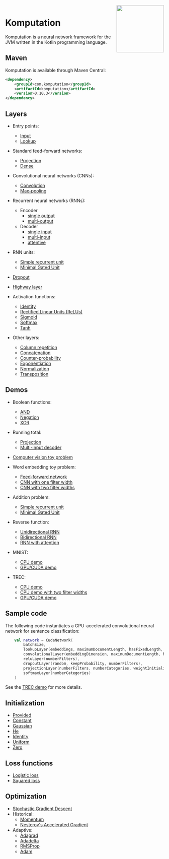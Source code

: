 <img src="Logo.jpg" align="right" height="150" width="150" />

# Komputation

Komputation is a neural network framework for the JVM written in the Kotlin programming language.

## Maven

Komputation is available through Maven Central:

```xml
<dependency>
    <groupId>com.komputation</groupId>
    <artifactId>komputation</artifactId>
    <version>0.10.3</version>
</dependency>
```

## Layers

- Entry points:
  - [Input](./src/main/kotlin/com/komputation/layers/entry/InputLayer.kt)
  - [Lookup](./src/main/kotlin/com/komputation/layers/entry/LookupLayer.kt)

- Standard feed-forward networks:
  - [Projection](./src/main/kotlin/com/komputation/layers/forward/projection/ProjectionLayer.kt)
  - [Dense](./src/main/kotlin/com/komputation/layers/forward/dense/DenseLayer.kt)

- Convolutional neural networks (CNNs):
  - [Convolution](./src/main/kotlin/com/komputation/layers/forward/convolution/ConvolutionLayer.kt)
  - [Max-pooling](./src/main/kotlin/com/komputation/layers/forward/convolution/MaxPoolingLayer.kt)

- Recurrent neural networks (RNNs):
  - Encoder
    - [single output](./src/main/kotlin/com/komputation/layers/forward/encoder/SingleOutputEncoder.kt)
    - [multi-output](./src/main/kotlin/com/komputation/layers/forward/encoder/MultiOutputEncoder.kt)
  - Decoder
    - [single input](./src/main/kotlin/com/komputation/layers/forward/decoder/SingleInputDecoder.kt)
    - [multi-input](./src/main/kotlin/com/komputation/layers/forward/decoder/MultiInputDecoder.kt)
    - [attentive](./src/main/kotlin/com/komputation/layers/forward/decoder/AttentiveDecoder.kt)

- RNN units:
  - [Simple recurrent unit](./src/main/kotlin/com/komputation/cpu/layers/forward/units/SimpleRecurrentUnit.kt)
  - [Minimal Gated Unit](./src/main/kotlin/com/komputation/cpu/layers/forward/units/MinimalGatedUnit.kt)

- [Dropout](./src/main/kotlin/com/komputation/layers/forward/dropout/DropoutLayer.kt)

- [Highway layer](./src/main/kotlin/com/komputation/layers/forward/HighwayLayer.kt)

- Activation functions:
  - [Identity](./src/main/kotlin/com/komputation/layers/forward/activation/IdentityLayer.kt)
  - [Rectified Linear Units (ReLUs)](./src/main/kotlin/com/komputation/layers/forward/activation/ReluLayer.kt)
  - [Sigmoid](./src/main/kotlin/com/komputation/layers/forward/activation/SigmoidLayer.kt)
  - [Softmax](./src/main/kotlin/com/komputation/layers/forward/activation/SoftmaxLayer.kt)
  - [Tanh](./src/main/kotlin/com/komputation/layers/forward/activation/TanhLayer.kt)

- Other layers:
  - [Column repetition](./src/main/kotlin/com/komputation/layers/forward/ColumnRepetitionLayer.kt)
  - [Concatenation](./src/main/kotlin/com/komputation/layers/forward/Concatenation.kt)
  - [Counter-probability](./src/main/kotlin/com/komputation/layers/forward/CounterProbabilityLayer.kt)
  - [Exponentiation](./src/main/kotlin/com/komputation/layers/forward/activation/ExponentiationLayer.kt)
  - [Normalization](./src/main/kotlin/com/komputation/layers/forward/NormalizationLayer.kt)
  - [Transposition](./src/main/kotlin/com/komputation/layers/forward/TranspositionLayer.kt)

## Demos

- Boolean functions:
  - [AND](./src/main/kotlin/com/komputation/cpu/demos/and/AndSigmoid.kt)
  - [Negation](./src/main/kotlin/com/komputation/cpu/demos/negation/Negation.kt)
  - [XOR](./src/main/kotlin/com/komputation/cpu/demos/xor/Xor.kt)

- Running total:
  - [Projection](./src/main/kotlin/com/komputation/cpu/demos/runningtotal/RunningTotalProjection.kt)
  - [Multi-input decoder](./src/main/kotlin/com/komputation/cpu/demos/runningtotal/RunningTotalMultiInputDecoder.kt)

- [Computer vision toy problem](./src/main/kotlin/com/komputation/cpu/demos/lines/Lines.kt)

- Word embedding toy problem:
  - [Feed-forward network](./src/main/kotlin/com/komputation/cpu/demos/embeddings/Embeddings.kt)
  - [CNN with one filter width](./src/main/kotlin/com/komputation/cpu/demos/embeddings/EmbeddingsWithConvolution.kt)
  - [CNN with two filter widths](./src/main/kotlin/com/komputation/cpu/demos/embeddings/EmbeddingsWithTwoFilterWidths.kt)

- Addition problem:
  - [Simple recurrent unit](./src/main/kotlin/com/komputation/cpu/demos/addition/AdditionProblemRecurrentUnit.kt)
  - [Minimal Gated Unit](./src/main/kotlin/com/komputation/cpu/demos/addition/AdditionProblemMGU.kt)

- Reverse function:
  - [Unidirectional RNN](./src/main/kotlin/com/komputation/cpu/demos/reverse/ReverseUnidirectional.kt)
  - [Bidirectional RNN](./src/main/kotlin/com/komputation/cpu/demos/reverse/ReverseBidirectional.kt)
  - [RNN with attention](./src/main/kotlin/com/komputation/cpu/demos/reverse/ReverseAttention.kt)

- MNIST:
  - [CPU demo](./src/main/kotlin/com/komputation/cpu/demos/mnist/MnistBatchDropout.kt)
  - [GPU/CUDA demo](./src/main/kotlin/com/komputation/cuda/demos/mnist/MnistBatchDropout.kt)

- TREC:
  - [CPU demo](./src/main/kotlin/com/komputation/cpu/demos/trec/TREC.kt)
  - [CPU demo with two filter widths](./src/main/kotlin/com/komputation/cpu/demos/trec/TRECWithTwoFilterWidths.kt)
  - [GPU/CUDA demo](./src/main/kotlin/com/komputation/cuda/demos/trec/TREC.kt)

## Sample code

The following code instantiates a GPU-accelerated convolutional neural network for sentence classification:

```kotlin
    val network = CudaNetwork(
        batchSize,
        lookupLayer(embeddings, maximumDocumentLength, hasFixedLength, embeddingDimension, optimization),
        convolutionalLayer(embeddingDimension, maximumDocumentLength, hasFixedLength, numberFilters, filterWidth, filterHeight, weightInitialization, biasInitialization, optimization),
        reluLayer(numberFilters),
        dropoutLayer(random, keepProbability, numberFilters),
        projectionLayer(numberFilters, numberCategories, weightInitialization, biasInitialization, optimization),
        softmaxLayer(numberCategories)
    )
```

See the [TREC demo](./src/main/kotlin/com/komputation/cuda/demos/trec/TREC.kt) for more details.

## Initialization

- [Provided](./src/main/kotlin/com/komputation/initialization/ProvidedInitialization.kt)
- [Constant](./src/main/kotlin/com/komputation/initialization/ConstantInitialization.kt)
- [Gaussian](./src/main/kotlin/com/komputation/initialization/GaussianInitialization.kt)
- [He](./src/main/kotlin/com/komputation/initialization/HeInitialization.kt)
- [Identity](./src/main/kotlin/com/komputation/initialization/IdentityInitialization.kt)
- [Uniform](./src/main/kotlin/com/komputation/initialization/UniformInitialization.kt)
- [Zero](./src/main/kotlin/com/komputation/initialization/ZeroInitialization.kt)

## Loss functions

- [Logistic loss](./src/main/kotlin/com/komputation/loss/LogisticLoss.kt)
- [Squared loss](./src/main/kotlin/com/komputation/loss/SquaredLoss.kt)

## Optimization

- [Stochastic Gradient Descent](./src/main/kotlin/com/komputation/optimization/StochasticGradientDescent.kt)
- Historical:
  - [Momentum](./src/main/kotlin/com/komputation/optimization/historical/Momentum.kt)
  - [Nesterov's Accelerated Gradient](./src/main/kotlin/com/komputation/optimization/historical/Nesterov.kt)
- Adaptive:
  - [Adagrad](./src/main/kotlin/com/komputation/optimization/adaptive/Adagrad.kt)
  - [Adadelta](./src/main/kotlin/com/komputation/optimization/adaptive/Adadelta.kt)
  - [RMSProp](./src/main/kotlin/com/komputation/optimization/adaptive/RMSProp.kt)
  - [Adam](./src/main/kotlin/com/komputation/optimization/adaptive/Adam.kt)